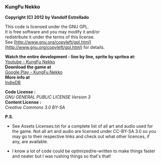 ### KungFu Nekko   
**Copyright (C) 2012 by Vandolf Estrellado**  

This code is licensed under the GNU GPL.   
It is free software and you may modify it and/or   
redistribute it under the terms of this license.   
See [http://www.gnu.org/copyleft/gpl.html](http://www.gnu.org/copyleft/gpl.html) for details.   
     

**Watch the entire development - line by line, sprite by spritea at:**  
[Youtube - KungFu Nekko](https://www.youtube.com/playlist?list=PLi9SqDCoGexBN2VGR1yg8TTZ8Mxr5PUhH)  
**Download the game at**   
[Google Play - KungFu Nekko](https://play.google.com/store/apps/details?id=com.vestrel00.nekko)  
**More info at**  
[IndieDB](http://www.indiedb.com/games/kungfu-nekko)  

**Code License :**  
*GNU GENERAL PUBLIC LICENSE Version 3*  
**Content License :**   
*Creative Commons 3.0 BY-SA*  


**P.S.**  
* See Assets Licenses.txt for a complete list of all art and audio
used for the game. Not all art and audio are licensed under CC-BY-SA 3.0
so you may go to their respective links and check out what other licences,
if any, are available.  

* I know a lot of code could be optimized/re-written to make things faster and neater
but I was rushing things so that's that!  
